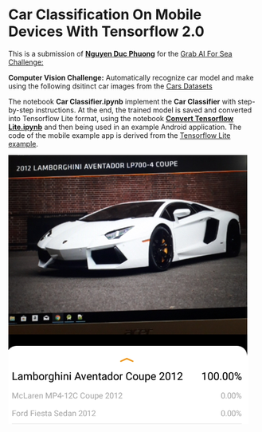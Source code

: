 # **Car Classification On Mobile Devices With Tensorflow 2.0**

This is a submission of **[Nguyen Duc Phuong](mailto:nguyenducphuong@cfvg.org)** for the [Grab AI For Sea Challenge:](https://www.aiforsea.com/)

**Computer Vision Challenge:**  Automatically recognize car model and make using the following dsitinct car images from the [Cars Datasets](https://ai.stanford.edu/~jkrause/cars/car_dataset.html)

The notebook **Car Classifier.ipynb** implement the **Car Classifier** with step-by-step instructions. At the end, the trained model is saved and converted into Tensorflow Lite format, using the notebook **[Convert Tensorflow Lite.ipynb](https://github.com/nguyenducphuong1978/CarClassifier/blob/master/Convert_Tensorflow_Lite.ipynb)** and then being used in an example Android application. The code of the mobile example app is derived from the [Tensorflow Lite example](https://github.com/tensorflow/examples/tree/master/lite/examples/image_classification/android). 

![Car Classifier - Mobile Application](https://raw.githubusercontent.com/nguyenducphuong1978/CarClassifier/master/images/MobileApp.png)
